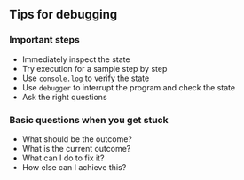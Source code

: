 ## Tips for debugging

### Important steps
- Immediately inspect the state
- Try execution for a sample step by step
- Use `console.log` to verify the state
- Use `debugger` to interrupt the program and check the state
- Ask the right questions

### Basic questions when you get stuck
- What should be the outcome?
- What is the current outcome?
- What can I do to fix it?
- How else can I achieve this?
